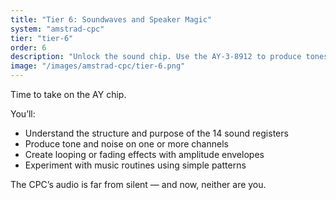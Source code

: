 ```yaml
---
title: "Tier 6: Soundwaves and Speaker Magic"
system: "amstrad-cpc"
tier: "tier-6"
order: 6
description: "Unlock the sound chip. Use the AY-3-8912 to produce tones, noise, and envelope-shaped audio that’ll make your CPC sing like it’s 1986."
image: "/images/amstrad-cpc/tier-6.png"
---
```


Time to take on the AY chip.

You’ll:
- Understand the structure and purpose of the 14 sound registers
- Produce tone and noise on one or more channels
- Create looping or fading effects with amplitude envelopes
- Experiment with music routines using simple patterns

The CPC’s audio is far from silent — and now, neither are you.
